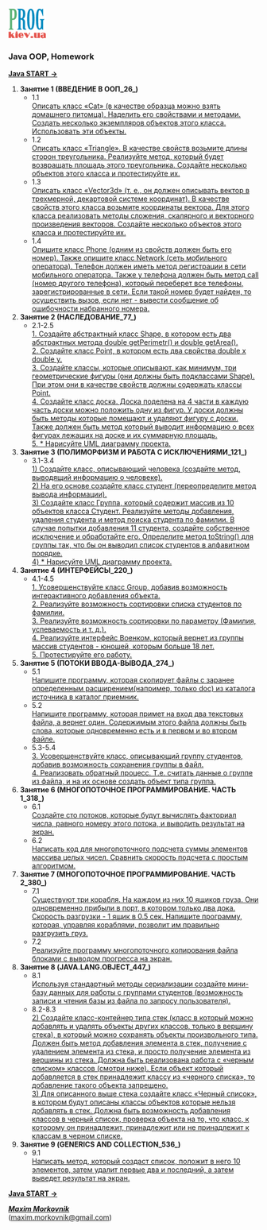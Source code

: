 [![Prog.kiev.ua](logo.png)](https://prog.kiev.ua)

<h3>Java OOP, Homework</h3>

[**Java START ->**](https://github.com/MaximMorkovnik/JavaSTART)

<ol>
<li><strong>Занятие 1 (ВВЕДЕНИЕ В ООП_26_)</strong>
    <ul>
        <li> 1.1<br>
            <a href="/Dz101/src/com/gmail/morkovnik/maxim">
                Описать класс «Cat» (в качестве образца можно взять домашнего питомца).
		Наделить его свойствами и методами. Создать несколько экземпляров объектов
		этого класса. Использовать эти объекты.<br>
            </a>
        </li>
        <li> 1.2<br>
            <a href="/Dz102/src/com/gmail/morkovnik/maxim">
                Описать класс «Triangle». В качестве свойств возьмите длины сторон
		треугольника. Реализуйте метод, который будет возвращать площадь этого
		треугольника. Создайте несколько объектов этого класса и протестируйте их.<br>
            </a>
        </li>
        <li> 1.3<br>
            <a href="/Dz103/src/com/gmail/morkovnik/maxim">
                Описать класс «Vector3d» (т. е., он должен описывать вектор в трехмерной,
		декартовой системе координат). В качестве свойств этого класса возьмите
		координаты вектора. Для этого класса реализовать методы сложения, скалярного и
		векторного произведения векторов. Создайте несколько объектов этого класса и
		протестируйте их.<br>
            </a>
        </li>
	<li> 1.4<br>
            <a href="/Dz104/src/com/gmail/morkovnik/maxim">
                Опишите класс Phone (одним из свойств должен быть его номер). Также опишите
		класс Network (сеть мобильного оператора). Телефон должен иметь метод
		регистрации в сети мобильного оператора. Также у телефона должен быть метод call
		(номер другого телефона), который переберет все телефоны, зарегистрированные в
		сети. Если такой номер будет найден, то осуществить вызов, если нет - вывести
		сообщение об ошибочности набранного номера.<br>
            </a>
        </li>
    </ul>
</li>
<li><strong>Занятие 2 (НАСЛЕДОВАНИЕ_77_)</strong>
    <ul>
        <li> 2.1-2.5<br>
            <a href="/Dz201-205/src/com/gmail/morkovnik/maxim">
                1. Создайте абстрактный класс Shape, в котором есть два
		абстрактных метода double getPerimetr() и double getArea().<br>
		2. Создайте класс Point, в котором есть два свойства double x
		double y.<br>
		3. Создайте классы, которые описывают, как минимум, три
		геометрические фигуры (они должны быть подклассами
		Shape). При этом они в качестве свойств должны содержать
		классы Point.<br>
		4. Создайте класс доска. Доска поделена на 4 части в каждую
		часть доски можно положить одну из фигур. У доски должны
		быть методы которые помещают и удаляют фигуру с доски.
		Также должен быть метод который выводит информацию о
		всех фигурах лежащих на доске и их суммарную площадь.<br>
		5. * Нарисуйте UML диаграмму проекта.<br>
            </a>
        </li>
    </ul>
</li>
<li><strong>Занятие 3 (ПОЛИМОРФИЗМ И РАБОТА С ИСКЛЮЧЕНИЯМИ_121_)</strong>
    <ul>
        <li> 3.1-3.4<br>
            <a href="/Dz301-304/src/com/gmail/morkovnik/maxim">
         	1) Создайте класс, описывающий человека (создайте метод,
		выводящий информацию о человеке).<br>
		2) На его основе создайте класс студент (переопределите
		метод вывода информации).<br>
		3) Создайте класс Группа, который содержит массив из 10
		объектов класса Студент. Реализуйте методы добавления,
		удаления студента и метод поиска студента по фамилии. В
		случае попытки добавления 11 студента, создайте
		собственное исключение и обработайте его. Определите
		метод toString() для группы так, что бы он выводил список
		студентов в алфавитном порядке.<br>
		4) * Нарисуйте UML диаграмму проекта.<br>
            </a>
        </li>
    </ul>
</li>
<li><strong>Занятие 4 (ИНТЕРФЕЙСЫ_220_)</strong>
    <ul>
        <li> 4.1-4.5<br>
            <a href="/Dz401-405/src/com/gmail/morkovnik/maxim">
         	1. Усовершенствуйте класс Group, добавив возможность
		интерактивного добавления объекта.<br>
		2. Реализуйте возможность сортировки списка студентов
		по фамилии.<br>
		3. Реализуйте возможность сортировки по параметру
		(Фамилия, успеваемость и т. д.).<br>
		4. Реализуйте интерфейс Военком, который вернет из группы
		массив студентов - юношей, которым больше 18 лет.<br>
		5. Протестируйте его работу.<br>
            </a>
       </li>
    </ul>
</li>
<li><strong>Занятие 5 (ПОТОКИ ВВОДА-ВЫВОДА_274_)</strong>
    <ul>
        <li> 5.1<br>
            <a href="/Dz501/src/com/gmail/morkovnik/maxim">
         	Напишите программу, которая скопирует файлы с заранее
		определенным расширением(например, только doc) из
		каталога источника в каталог приемник.<br>
            </a>
       </li>
        <li> 5.2<br>
            <a href="/Dz502/src/com/gmail/morkovnik/maxim">
         	Напишите программу, которая примет на вход два
		текстовых файла, а вернет один. Содержимым этого файла
		должны быть слова, которые одновременно есть и в первом и
		во втором файле.<br>
            </a>
       </li>
        <li> 5.3-5.4<br>
            <a href="/Dz401-405(503-504)/src/com/gmail/morkovnik/maxim">
         	3. Усовершенствуйте класс, описывающий группу студентов,
		добавив возможность сохранения группы в файл.<br>
		4. Реализовать обратный процесс. Т.е. считать данные о
		группе из файла, и на их основе создать объект типа группа.<br>
            </a>
       </li>
    </ul>
</li>
<li><strong>Занятие 6 (МНОГОПОТОЧНОЕ ПРОГРАММИРОВАНИЕ. ЧАСТЬ 1_318_)</strong>
    <ul>
        <li> 6.1<br>
            <a href="/Dz601/src/com/gmail/morkovnik/maxim">
         	Создайте сто потоков, которые будут вычислять факториал
		числа, равного номеру этого потока, и выводить результат на
		экран.<br>
            </a>
       </li>
        <li> 6.2<br>
            <a href="/Dz602/src/com/gmail/morkovnik/maxim">
         	Написать код для многопоточного подсчета суммы элементов
		массива целых чисел. Сравнить скорость подсчета с простым
		алгоритмом.<br>
            </a>
       </li>
   </ul>
</li>
<li><strong>Занятие 7 (МНОГОПОТОЧНОЕ ПРОГРАММИРОВАНИЕ. ЧАСТЬ 2_380_)</strong>
    <ul>
        <li> 7.1<br>
            <a href="/Dz701/src/com/gmail/morkovnik/maxim">
         	Существуют три корабля. На каждом из них 10 ящиков груза.
		Они одновременно прибыли в порт, в котором только два
		дока. Скорость разгрузки - 1 ящик в 0.5 сек. Напишите
		программу, которая, управляя кораблями, позволит им
		правильно разгрузить груз.<br>
            </a>
       </li>
        <li> 7.2<br>
            <a href="/Dz702/src/com/gmail/morkovnik/maxim">
         	Реализуйте программу многопоточного копирования файла
		блоками с выводом прогресса на экран.<br>
            </a>
       </li>
   </ul>
 </li>
<li><strong>Занятие 8 (JAVA.LANG.OBJECT_447_)</strong>
    <ul>
        <li> 8.1<br>
            <a href="/Dz801/src/com/gmail/morkovnik/maxim">
         	Используя стандартный методы сериализации создайте мини-базу
		данных для работы с группами студентов (возможность записи и чтения
		базы из файла по запросу пользователя).<br>
            </a>
       </li>
        <li> 8.2-8.3<br>
            <a href="/Dz802-803/src/com/gmail/morkovnik/maxim">
         	2) Создайте класс-контейнер типа стек (класс в который можно добавлять и удалять объекты других классов, только в вершину стека), в который
		можно сохранять объекты произвольного типа. Должен быть метод добавления элемента в стек, получение с удалением элемента из стека, и
		просто получение элемента из вершины из стека. Должна быть реализована работа с «черным списком» классов (смотри ниже). Если
		объект который добавляется в стек принадлежит классу из «черного списка», то добавление такого объекта запрещено.<br>
		3) Для описанного выше стека создайте класс «Черный список», в котором будут описаны классы объектов которые нельзя добавлять в стек.
		Должна быть возможность добавления классов в черный список, проверка объекта на то, что класс, к которому он принадлежит, принадлежит или не
		принадлежит к классам в черном списке.<br>
            </a>
       </li>
   </ul>
 </li>
<li><strong>Занятие 9 (GENERICS AND COLLECTION_536_)</strong>
    <ul>
        <li> 9.1<br>
            <a href="/Dz901/src/com/gmail/morkovnik/maxim/Main.java">
         	Написать метод, который создаст список, положит в него 10
		элементов, затем удалит первые два и последний, а затем выведет результат на экран.<br>
            </a>
       </li>
   </ul>
 </li>
</ol>

[**Java START ->**](https://github.com/MaximMorkovnik/JavaSTART)

[_**Maxim Morkovnik**_](https://www.linkedin.com/in/mmorkovnik)<br>
([maxim.morkovnik@gmail.com](mailto:maxim.morkovnik@gmail.com))
